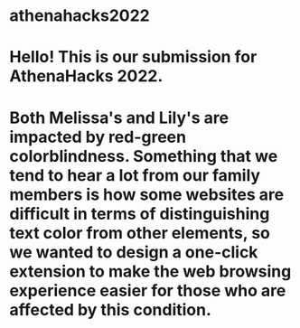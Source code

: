 # athenahacks2022

# Hello! This is our submission for AthenaHacks 2022.

# Both Melissa's and Lily's are impacted by red-green colorblindness. Something that we tend to hear a lot from our family members is how some websites are difficult in terms of distinguishing text color from other elements, so we wanted to design a one-click extension to make the web browsing experience easier for those who are affected by this condition. 
